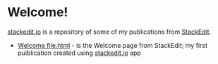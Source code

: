 # Welcome!

[stackedit.io](https://justineuro.github.io/stackedit.io) is a repository of some of my publications from [StackEdit](https://stackedit.io).

- [Welcome file.html](https://justineuro.github.io/stackedit.io/Welcome%20file.html) - 
is the Welcome page from StackEdit; my first puiblication created using [stackedit.io](https://stackedit.io) app
